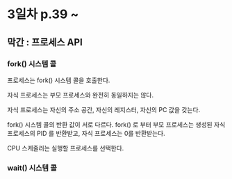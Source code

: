 # 3일차 p.39 ~

## 막간 : 프로세스 API

### fork() 시스템 콜

프로세스는 fork() 시스템 콜을 호출한다.

자식 프로세스는 부모 프로세스와 완전히 동일하지는 않다.

자식 프로세스는 자신의 주소 공간, 자신의 레지스터, 자신의 PC 값을 갖는다.

fork() 시스템 콜의 반환 값이 서로 다르다.
fork() 로 부터 부모 프로세스는 생성된 자식 프로세스의 PID 를 반환받고, 자식 프로세스는 0를 반환받는다.

CPU 스케줄러는 실행할 프로세스를 선택한다.


### wait() 시스템 콜
